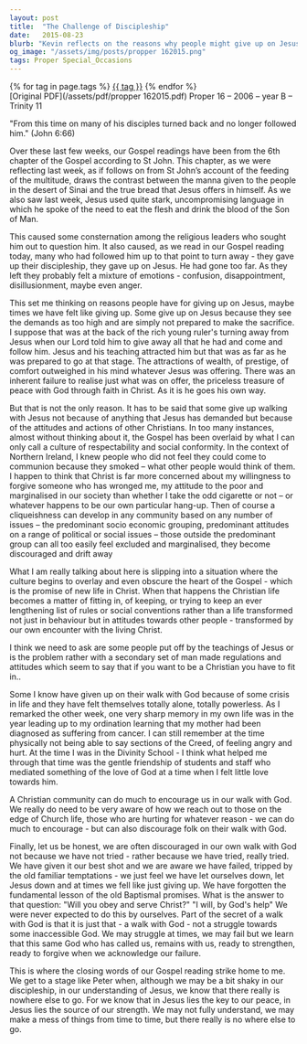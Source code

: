 ```yaml
---
layout: post
title:  "The Challenge of Discipleship"
date:   2015-08-23
blurb: "Kevin reflects on the reasons why people might give up on Jesus, drawing from the Gospel of John 6:66. He discusses the high demands of discipleship, the negative influence of other Christians' attitudes, and personal crises that test faith. The sermon emphasizes the importance of community support and the understanding that walking with God is not a solitary struggle but a journey with divine assistance."
og_image: "/assets/img/posts/propper 162015.png"
tags: Proper Special_Occasions
---    
```

<div class="tag-pills">
    {% for tag in page.tags %}
    <a href="{{ site.baseurl }}/tag/{{ tag | slugify }}" class="tag-pill">{{ tag }}</a>
    {% endfor %}
</div>
[Original PDF](/assets/pdf/propper 162015.pdf)
Proper 16 – 2006 – year B – Trinity 11

"From this time on many of his disciples turned back and no longer followed him." (John 6:66)

Over these last few weeks, our Gospel readings have been from the 6th chapter of the Gospel according to St John. This chapter, as we were reflecting last week, as if follows on from St John’s account of the feeding of the multitude, draws the contrast between the manna given to the people in the desert of Sinai and the true bread that Jesus offers in himself. As we also saw last week, Jesus used quite stark, uncompromising language in which he spoke of the need to eat the flesh and drink the blood of the Son of Man.

This caused some consternation among the religious leaders who sought him out to question him. It also caused, as we read in our Gospel reading today, many who had followed him up to that point to turn away - they gave up their discipleship, they gave up on Jesus. He had gone too far. As they left they probably felt a mixture of emotions - confusion, disappointment, disillusionment, maybe even anger.

This set me thinking on reasons people have for giving up on Jesus, maybe times we have felt like giving up. Some give up on Jesus because they see the demands as too high and are simply not prepared to make the sacrifice. I suppose that was at the back of the rich young ruler's turning away from Jesus when our Lord told him to give away all that he had and come and follow him. Jesus and his teaching attracted him but that was as far as he was prepared to go at that stage. The attractions of wealth, of prestige, of comfort outweighed in his mind whatever Jesus was offering. There was an inherent failure to realise just what was on offer, the priceless treasure of peace with God through faith in Christ. As it is he goes his own way.

But that is not the only reason. It has to be said that some give up walking with Jesus not because of anything that Jesus has demanded but because of the attitudes and actions of other Christians. In too many instances, almost without thinking about it, the Gospel has been overlaid by what I can only call a culture of respectability and social conformity. In the context of Northern Ireland, I knew people who did not feel they could come to communion because they smoked – what other people would think of them. I happen to think that Christ is far more concerned about my willingness to forgive someone who has wronged me, my attitude to the poor and marginalised in our society than whether I take the odd cigarette or not – or whatever happens to be our own particular hang-up. Then of course a cliqueishness can develop in any community based on any number of issues – the predominant socio economic grouping, predominant attitudes on a range of political or social issues – those outside the predominant group can all too easily feel excluded and marginalised, they become discouraged and drift away

What I am really talking about here is slipping into a situation where the culture begins to overlay and even obscure the heart of the Gospel - which is the promise of new life in Christ. When that happens the Christian life becomes a matter of fitting in, of keeping, or trying to keep an ever lengthening list of rules or social conventions rather than a life transformed not just in behaviour but in attitudes towards other people - transformed by our own encounter with the living Christ.

I think we need to ask are some people put off by the teachings of Jesus or is the problem rather with a secondary set of man made regulations and attitudes which seem to say that if you want to be a Christian you have to fit in..

Some I know have given up on their walk with God because of some crisis in life and they have felt themselves totally alone, totally powerless. As I remarked the other week, one very sharp memory in my own life was in the year leading up to my ordination learning that my mother had been diagnosed as suffering from cancer. I can still remember at the time physically not being able to say sections of the Creed, of feeling angry and hurt. At the time I was in the Divinity School - I think what helped me through that time was the gentle friendship of students and staff who mediated something of the love of God at a time when I felt little love towards him.

A Christian community can do much to encourage us in our walk with God. We really do need to be very aware of how we reach out to those on the edge of Church life, those who are hurting for whatever reason - we can do much to encourage - but can also discourage folk on their walk with God.

Finally, let us be honest, we are often discouraged in our own walk with God not because we have not tried - rather because we have tried, really tried. We have given it our best shot and we are aware we have failed, tripped by the old familiar temptations - we just feel we have let ourselves down, let Jesus down and at times we fell like just giving up. We have forgotten the fundamental lesson of the old Baptismal promises. What is the answer to that question: "Will you obey and serve Christ?" "I will, by God's help" We were never expected to do this by ourselves. Part of the secret of a walk with God is that it is just that - a walk with God - not a struggle towards some inaccessible God. We may struggle at times, we may fail but we learn that this same God who has called us, remains with us, ready to strengthen, ready to forgive when we acknowledge our failure.

This is where the closing words of our Gospel reading strike home to me. We get to a stage like Peter when, although we may be a bit shaky in our discipleship, in our understanding of Jesus, we know that there really is nowhere else to go. For we know that in Jesus lies the key to our peace, in Jesus lies the source of our strength. We may not fully understand, we may make a mess of things from time to time, but there really is no where else to go.
